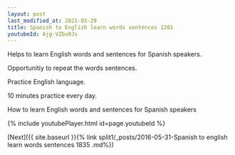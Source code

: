 ```yaml
---
layout: post
last_modified_at: 2021-03-29
title: Spanish to English learn words sentences 1201 
youtubeId: Ajg-VZbu9Js
---
```

 
 
Helps to learn English words and sentences for Spanish speakers.

Opportunitiy to repeat the words sentences. 

Practice English language. 
 
10 minutes practice every day. 
 
How to learn English words and sentences for Spanish speakers 
 
{% include youtubePlayer.html id=page.youtubeId %}
 
 
[Next]({{ site.baseurl }}{% link  split1/_posts/2016-05-31-Spanish to english learn words sentences 1835 .md%})
 

